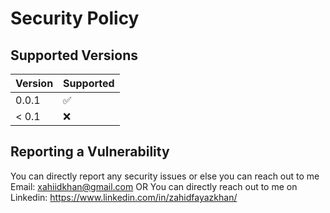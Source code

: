 # Security Policy

## Supported Versions

| Version | Supported          |
|---------|--------------------|
| 0.0.1   | :white_check_mark: |
| < 0.1   | :x:                |

## Reporting a Vulnerability

You can directly report any security issues or else you can reach out to me
Email: xahiidkhan@gmail.com
OR You can directly reach out to me on Linkedin: https://www.linkedin.com/in/zahidfayazkhan/
